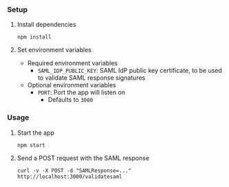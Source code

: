 ### Setup

1. Install dependencies
    ```shell
    npm install
    ```

2. Set environment variables
    - Required environment variables
        - `SAML_IDP_PUBLIC_KEY`: SAML IdP public key certificate, to be used to validate SAML response signatures
    - Optional environment variables
        - `PORT`: Port the app will listen on
            - Defaults to `3000`

### Usage

1. Start the app
    ```shell
    npm start
    ```

2. Send a POST request with the SAML response

    ```shell
    curl -v -X POST -d "SAMLResponse=..." http://localhost:3000/validatesaml
    ```
